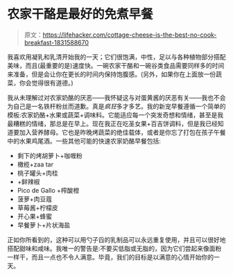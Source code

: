 # 农家干酪是最好的免煮早餐

> 原文：<https://lifehacker.com/cottage-cheese-is-the-best-no-cook-breakfast-1831588670>

我喜欢用凝乳和乳清开始我的一天；它们很饱满，中性，足以与各种植物部分搭配美味，而且(最重要的是)速度快。一碗农家干酪和一碗谷类食品需要同样多的时间来准备，但是会让你在更长的时间内保持饱腹感。(另外，如果你在上面放一份蔬菜，你会觉得很有道德。)



我从未理解过对农家奶酪的厌恶——我怀疑这与对蛋黄酱的厌恶有关——我也不会为自己是一名铁杆粉丝而道歉。真是*疯狂*多才多艺。我的新宠早餐遵循一个简单的模板:农家奶酪+水果或蔬菜+调味料。它能适应每一个突发奇想和情绪，甚至是我最糟糕的情绪，那总是在早上。现在我正在吃圣女果+百吉饼调料，但是我已经知道要加入营养酵母。它也是昨晚烤蔬菜的绝佳载体，或者是你忘了打包在孩子午餐中的水果鸡尾酒。一些其他可能的快速农家奶酪早餐包括:

*   剩下的烤胡萝卜+咖喱粉
*   橄榄+zaa tar
*   桃子罐头+肉桂
*   +鲜辣椒
*   Pico de Gallo +榨酸橙
*   菠萝+肉豆蔻
*   草莓酱+柠檬皮
*   开心果+蜂蜜
*   早餐萝卜+片状海盐

正如你所看到的，这种可以用勺子舀的乳制品可以永远重复使用，并且可以很好地搭配甜味和咸味。我唯一的警告是:不要买低脂或无脂的，因为它们尝起来像面粉一样干，而且一点也不令人满意。毕竟，我们的目标是以满意的心情开始你的一天。